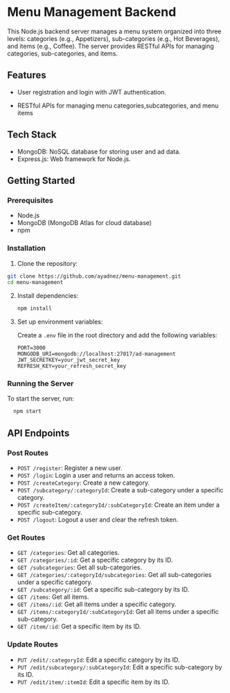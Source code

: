 
# Menu Management  Backend

This Node.js backend server manages a menu system organized into three levels: categories (e.g., Appetizers), sub-categories (e.g., Hot Beverages), and items (e.g., Coffee). 
The server provides RESTful APIs for managing categories, sub-categories, and items.

## Features

- User registration and login with JWT authentication.

- RESTful APIs for managing menu categories,subcategories, and menu items

## Tech Stack
- MongoDB: NoSQL database for storing user and ad data.
- Express.js: Web framework for Node.js.



## Getting Started

### Prerequisites

- Node.js
- MongoDB (MongoDB Atlas for cloud database)
- npm 

### Installation

1. Clone the repository:

```bash
git clone https://github.com/ayadnez/menu-management.git
cd menu-management
```

2. Install dependencies:

    ```bash
    npm install
    ```

3. Set up environment variables:

    Create a `.env` file in the root directory and add the following variables:

    ```
    PORT=3000
    MONGODB_URI=mongodb://localhost:27017/ad-management
    JWT_SECRETKEY=your_jwt_secret_key
    REFRESH_KEY=your_refresh_secret_key
    ```


### Running the Server

To start the server, run:

```bash
  npm start
```
## API Endpoints

### Post Routes

- `POST /register`: Register a new user.
- `POST /login`: Login a user and returns an access token.
- `POST /createCategory`: Create a new category.
- `POST /subcategory/:categoryId`: Create a sub-category under a specific category.
- `POST /createItem/:categoryId/:subCategoryId`: Create an item under a specific sub-category.
- `POST /logout`: Logout a user and clear the refresh token.

### Get Routes

- `GET /categories`: Get all categories.
- `GET /categories/:id`: Get a specific category by its ID.
- `GET /subcategories`: Get all sub-categories.
- `GET /categories/:categoryId/subcategories`: Get all sub-categories under a specific category.
- `GET /subcategory/:id`: Get a specific sub-category by its ID.
- `GET /items`: Get all items.
- `GET /items/:id`: Get all items under a specific category.
- `GET /items/:categoryId/:subCategoryId`: Get all items under a specific sub-category.
- `GET /item/:id`: Get a specific item by its ID.

### Update Routes

- `PUT /edit/:categoryId`: Edit a specific category by its ID.
- `PUT /edit/subcategory/:subCategoryId`: Edit a specific sub-category by its ID.
- `PUT /edit/item/:itemId`: Edit a specific item by its ID.



